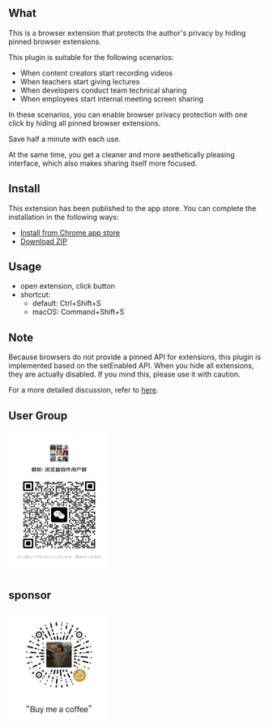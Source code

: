 ## What
This is a browser extension that protects the author's privacy by hiding
pinned browser extensions.

This plugin is suitable for the following scenarios:

- When content creators start recording videos
- When teachers start giving lectures
- When developers conduct team technical sharing
- When employees start internal meeting screen sharing

In these scenarios, you can enable browser privacy protection with one click by hiding all pinned browser extensions.

Save half a minute with each use.

At the same time, you get a cleaner and more aesthetically pleasing interface, which also makes sharing itself more focused.

## Install

This extension has been published to the app store.
You can complete the installation in the following ways:
- [Install from Chrome app store](https://chromewebstore.google.com/detail/up-mode/maiiinianakmklepgbpffmgmhpnoniem?hl=zh-CN&utm_source=ext_sidebar)
- [Download ZIP](https://github.com/cunzaizhuyi/up-mode-extension/raw/main/extension.zip)

## Usage

- open extension, click button
- shortcut:
    - default: Ctrl+Shift+S
    - macOS: Command+Shift+S

## Note

Because browsers do not provide a pinned API for extensions, this plugin is implemented based on the setEnabled API. When you hide all extensions, they are actually disabled. 
If you mind this, please use it with caution.

For a more detailed discussion, refer to [here](https://github.com/w3c/webextensions/issues/689).

## User Group

<img src="https://github.com/cunzaizhuyi/up-mode-extension/raw/main/wx-group2.jpg" width="200" height="280">

## sponsor

<img src="https://github.com/cunzaizhuyi/up-mode-extension/raw/main/coffee.jpg" width="200" height="215">
